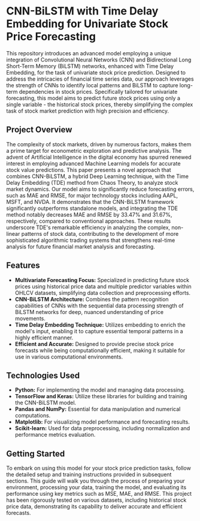 # CNN-BiLSTM with Time Delay Embedding for Univariate Stock Price Forecasting

This repository introduces an advanced model employing a unique integration of Convolutional Neural Networks (CNN) and Bidirectional Long Short-Term Memory (BiLSTM) networks, enhanced with Time Delay Embedding, for the task of univariate stock price prediction. Designed to address the intricacies of financial time series data, our approach leverages the strength of CNNs to identify local patterns and BiLSTM to capture long-term dependencies in stock prices. Specifically tailored for univariate forecasting, this model aims to predict future stock prices using only a single variable - the historical stock prices, thereby simplifying the complex task of stock market prediction with high precision and efficiency.

## Project Overview

The complexity of stock markets, driven by numerous factors, makes them a prime target for econometric exploration and predictive analysis. The advent of Artificial Intelligence in the digital economy has spurred renewed interest in employing advanced Machine Learning models for accurate stock value predictions. This paper presents a novel approach that combines CNN-BiLSTM, a hybrid Deep Learning technique, with the Time Delay Embedding (TDE) method from Chaos Theory, to analyze stock market dynamics. Our model aims to significantly reduce forecasting errors, such as MAE and RMSE, for major technology stocks including AAPL, MSFT, and NVDA. It demonstrates that the CNN-BiLSTM framework significantly outperforms standalone models, and integrating the TDE method notably decreases MAE and RMSE by 33.47% and 31.67%, respectively, compared to conventional approaches. These results underscore TDE's remarkable efficiency in analyzing the complex, non-linear patterns of stock data, contributing to the development of more sophisticated algorithmic trading systems that  strengthens real-time analysis for future financial market analysis and forecasting.

## Features

- **Multivariate Forecasting Focus:** Specialized in predicting future stock prices using historical price data and multiple predictor variables within OHLCV datasets, simplifying data collection and preprocessing efforts.
- **CNN-BiLSTM Architecture:** Combines the pattern recognition capabilities of CNNs with the sequential data processing strength of BiLSTM networks for deep, nuanced understanding of price movements.
- **Time Delay Embedding Technique:** Utilizes embedding to enrich the model's input, enabling it to capture essential temporal patterns in a highly efficient manner.
- **Efficient and Accurate:** Designed to provide precise stock price forecasts while being computationally efficient, making it suitable for use in various computational environments.
  
## Technologies Used
- **Python:** For implementing the model and managing data processing.
- **TensorFlow and Keras:** Utilize these libraries for building and training the CNN-BiLSTM model.
- **Pandas and NumPy:** Essential for data manipulation and numerical computations.
- **Matplotlib:** For visualizing model performance and forecasting results.
- **Scikit-learn:** Used for data preprocessing, including normalization and performance metrics evaluation.

## Getting Started

To embark on using this model for your stock price prediction tasks, follow the detailed setup and training instructions provided in subsequent sections. This guide will walk you through the process of preparing your environment, processing your data, training the model, and evaluating its performance using key metrics such as MSE, MAE, and RMSE. This project has been rigorously tested on various datasets, including historical stock price data, demonstrating its capability to deliver accurate and efficient forecasts.
